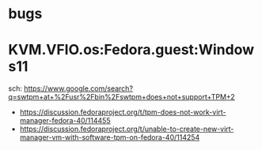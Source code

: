 # bugs
# KVM.VFIO.os:Fedora.guest:Windows11
sch: https://www.google.com/search?q=swtpm+at+%2Fusr%2Fbin%2Fswtpm+does+not+support+TPM+2

- https://discussion.fedoraproject.org/t/tpm-does-not-work-virt-manager-fedora-40/114455
- https://discussion.fedoraproject.org/t/unable-to-create-new-virt-manager-vm-with-software-tpm-on-fedora-40/114254
